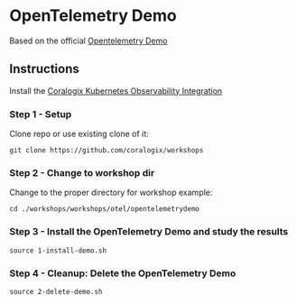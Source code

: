 # OpenTelemetry Demo  

Based on the official [Opentelemetry Demo](https://opentelemetry.io/ecosystem/demo/)  

## Instructions

Install the [Coralogix Kubernetes Observability Integration](https://coralogix.com/docs/opentelemetry/kubernetes-observability/kubernetes-complete-observability-basic-configuration/)  
  
### Step 1 - Setup
Clone repo or use existing clone of it:
```
git clone https://github.com/coralogix/workshops
```  

### Step 2 - Change to workshop dir
Change to the proper directory for workshop example:  

```
cd ./workshops/workshops/otel/opentelemetrydemo
```  
### Step 3 - Install the OpenTelemetry Demo and study the results      
`source 1-install-demo.sh`  

### Step 4 - Cleanup: Delete the OpenTelemetry Demo      
`source 2-delete-demo.sh`